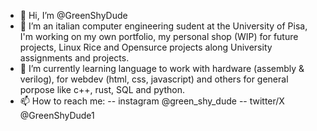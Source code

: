 - 👋 Hi, I’m @GreenShyDude
- 👀 I’m an italian computer engineering sudent at the University of Pisa, I'm working on my own portfolio, my personal shop (WIP) for future projects, Linux Rice and Opensurce projects along University assignments and projects.
- 🌱 I’m currently learning language to work with hardware (assembly & verilog), for webdev (html, css, javascript) and others for general porpose like c++, rust, SQL and python.
- 📫 How to reach me:
  -- instagram @green_shy_dude
  -- twitter/X @GreenShyDude1

<!---
GreenShyDude/GreenShyDude is a ✨ special ✨ repository because its `README.md` (this file) appears on your GitHub profile.
You can click the Preview link to take a look at your changes.
--->
